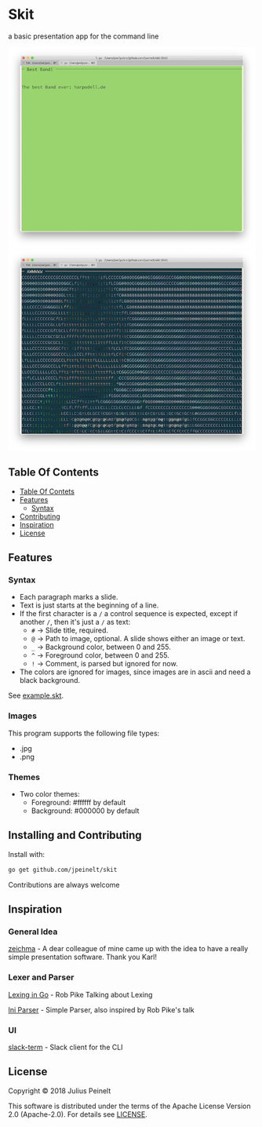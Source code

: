 # Skit
a basic presentation app for the command line

![Screenshot with Text](/slide-text.png?raw=true)
![Screenshot with Image](/slide-image.png?raw=true)

## Table Of Contents

- [Table Of Contets](#table-of-contents)
- [Features](#features)
  - [Syntax](#syntax)
- [Contributing](#installing-and-contributing)
- [Inspiration](#inspiration)
- [License](#license)

## Features

### Syntax

- Each paragraph marks a slide.
- Text is just starts at the beginning of a line.
- If the first character is a `/` a control sequence is expected, except if another `/`, then it's just a `/` as text:
    - `#`  -> Slide title, required.
    - `@`  -> Path to image, optional. A slide shows either an      image or text.
    - `_`  -> Background color, between 0 and 255.
    - `^` -> Foreground color, between 0 and 255.
    - `!`  -> Comment, is parsed but ignored for now.
- The colors are ignored for images, since images are in ascii and need a black background.

See [example.skt](./example.skt).

### Images

This program supports the following file types:

- .jpg
- .png


### Themes


- Two color themes:
  - Foreground: #ffffff by default
  - Background: #000000 by default

## Installing and Contributing

Install with:

```bash
go get github.com/jpeinelt/skit
```

Contributions are always welcome

## Inspiration

### General Idea
[zeichma][zeichma] - A dear colleague of mine came up with the idea to have a
    really simple presentation software. Thank you Karl!

### Lexer and Parser
[Lexing in Go][rob-pike] - Rob Pike Talking about Lexing

[Ini Parser][ini-parser] - Simple Parser, also inspired by Rob Pike's talk

### UI
[slack-term][slack-term] - Slack client for the CLI

## License

Copyright © 2018 Julius Peinelt

This software is distributed under the terms of the Apache License Version 2.0
(Apache-2.0). For details see [LICENSE](./LICENSE).



[zeichma]: https://github.com/fleischie/zeichma
[rob-pike]: https://www.youtube.com/watch?v=HxaD_trXwRE
[ini-parser]: https://github.com/adampresley/sample-ini-parser
[slack-term]: https://github.com/erroneousboat/slack-term
